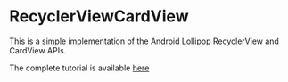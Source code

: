 # RecyclerViewCardView

This is a simple implementation of the Android Lollipop RecyclerView and CardView APIs.

The complete tutorial is available [here](http://xmodulo.com/recyclerview-cardview-android.html)
